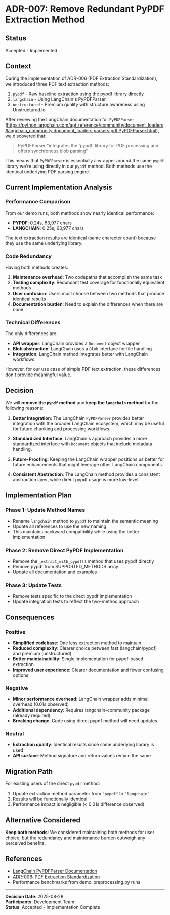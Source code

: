 # ADR-007: Remove Redundant PyPDF Extraction Method

## Status

Accepted - Implemented

## Context

During the implementation of ADR-006 (PDF Extraction Standardization), we introduced three PDF text extraction methods:

1. `pypdf` - Raw baseline extraction using the pypdf library directly
2. `langchain` - Using LangChain's PyPDFParser
3. `unstructured` - Premium quality with structure awareness using Unstructured.io

After reviewing the LangChain documentation for `PyPDFParser` (https://python.langchain.com/api_reference/community/document_loaders/langchain_community.document_loaders.parsers.pdf.PyPDFParser.html), we discovered that:

> PyPDFParser "integrates the 'pypdf' library for PDF processing and offers synchronous blob parsing"

This means that `PyPDFParser` is essentially a wrapper around the same `pypdf` library we're using directly in our `pypdf` method. Both methods use the identical underlying PDF parsing engine.

## Current Implementation Analysis

### Performance Comparison

From our demo runs, both methods show nearly identical performance:

- **PYPDF**: 0.24s, 63,977 chars
- **LANGCHAIN**: 0.25s, 63,977 chars

The text extraction results are identical (same character count) because they use the same underlying library.

### Code Redundancy

Having both methods creates:

1. **Maintenance overhead**: Two codepaths that accomplish the same task
2. **Testing complexity**: Redundant test coverage for functionally equivalent methods
3. **User confusion**: Users must choose between two methods that produce identical results
4. **Documentation burden**: Need to explain the differences when there are none

### Technical Differences

The only differences are:

- **API wrapper**: LangChain provides a `Document` object wrapper
- **Blob abstraction**: LangChain uses a `Blob` interface for file handling
- **Integration**: LangChain method integrates better with LangChain workflows

However, for our use case of simple PDF text extraction, these differences don't provide meaningful value.

## Decision

We will **remove the `pypdf` method** and **keep the `langchain` method** for the following reasons:

1. **Better Integration**: The LangChain `PyPDFParser` provides better integration with the broader LangChain ecosystem, which may be useful for future chunking and processing workflows.

2. **Standardized Interface**: LangChain's approach provides a more standardized interface with `Document` objects that include metadata handling.

3. **Future-Proofing**: Keeping the LangChain wrapper positions us better for future enhancements that might leverage other LangChain components.

4. **Consistent Abstraction**: The LangChain method provides a consistent abstraction layer, while direct pypdf usage is more low-level.

## Implementation Plan

### Phase 1: Update Method Names

- Rename `langchain` method to `pypdf` to maintain the semantic meaning
- Update all references to use the new naming
- This maintains backward compatibility while using the better implementation

### Phase 2: Remove Direct PyPDF Implementation

- Remove the `_extract_with_pypdf()` method that uses pypdf directly
- Remove pypdf from SUPPORTED_METHODS array
- Update all documentation and examples

### Phase 3: Update Tests

- Remove tests specific to the direct pypdf implementation
- Update integration tests to reflect the two-method approach

## Consequences

### Positive

- **Simplified codebase**: One less extraction method to maintain
- **Reduced complexity**: Clearer choice between fast (langchain/pypdf) and premium (unstructured)
- **Better maintainability**: Single implementation for pypdf-based extraction
- **Improved user experience**: Clearer documentation and fewer confusing options

### Negative

- **Minor performance overhead**: LangChain wrapper adds minimal overhead (0.01s observed)
- **Additional dependency**: Requires langchain-community package (already required)
- **Breaking change**: Code using direct pypdf method will need updates

### Neutral

- **Extraction quality**: Identical results since same underlying library is used
- **API surface**: Method signature and return values remain the same

## Migration Path

For existing users of the direct `pypdf` method:

1. Update extraction method parameter from `"pypdf"` to `"langchain"`
2. Results will be functionally identical
3. Performance impact is negligible (< 0.01s difference observed)

## Alternative Considered

**Keep both methods**: We considered maintaining both methods for user choice, but the redundancy and maintenance burden outweigh any perceived benefits.

## References

- [LangChain PyPDFParser Documentation](https://python.langchain.com/api_reference/community/document_loaders/langchain_community.document_loaders.parsers.pdf.PyPDFParser.html)
- [ADR-006: PDF Extraction Standardization](./ADR-006-pdf-extraction-standardization.md)
- Performance benchmarks from demo_preprocessing.py runs

---

**Decision Date**: 2025-08-28  
**Participants**: Development Team  
**Status**: Accepted - Implementation Complete
